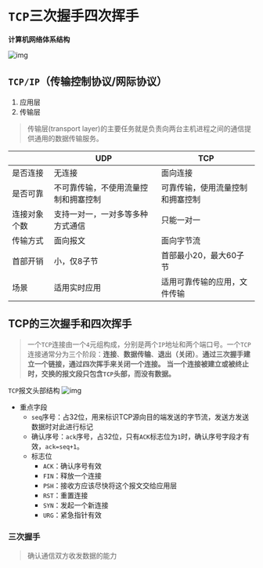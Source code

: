 # `TCP`三次握手四次挥手
**计算机网络体系结构**

![img](/dovis-blog/other/10.png)

## `TCP/IP`（传输控制协议/网际协议）
1. 应用层
2. 传输层
> 传输层(transport layer)的主要任务就是负责向两台主机进程之间的通信提供通用的数据传输服务。

|  |  UDP  |  TCP |
|--|-------|------|
|是否连接 | 无连接 | 面向连接 |
|是否可靠|不可靠传输，不使用流量控制和拥塞控制|可靠传输，使用流量控制和拥塞控制|
|连接对象个数|支持一对一，一对多等多种方式通信|只能一对一|
|传输方式|面向报文|面向字节流|
|首部开销|小，仅8子节|首部最小20，最大60子节|
|场景|适用实时应用|适用可靠传输的应用，文件传输|

## TCP的三次握手和四次挥手
> 一个`TCP`连接由一个`4`元组构成，分别是两个`IP`地址和两个端口号。一个`TCP`连接通常分为三个阶段：**连接**、**数据传输**、**退出（关闭）**。**通过三次握手建立一个链接，通过四次挥手来关闭一个连接。** **当一个连接被建立或被终止时，交换的报文段只包含`TCP`头部，而没有数据。**

`TCP`报文头部结构
![img](/dovis-blog/other/11.png)

+ 重点字段
    - `seq`序号：占32位，用来标识TCP源向目的端发送的字节流，发送方发送数据时对此进行标记
    - 确认序号：`ack`序号，占32位，只有`ACK`标志位为`1`时，确认序号字段才有效，`ack=seq+1`。
    - 标志位
        + `ACK`：确认序号有效
        + `FIN`：释放一个连接
        + `PSH`：接收方应该尽快将这个报文交给应用层
        + `RST`：重置连接
        + `SYN`：发起一个新连接
        + `URG`：紧急指针有效

### 三次握手
> 确认通信双方收发数据的能力